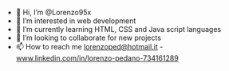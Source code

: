 - 👋 Hi, I’m @Lorenzo95x
- 👀 I’m interested in web development
- 🌱 I’m currently learning HTML, CSS and Java script languages
- 💞️ I’m looking to collaborate for new projects
- 📫 How to reach me lorenzoped@hotmail.it - www.linkedin.com/in/lorenzo-pedano-734161289

<!---
Lorenzo95x/Lorenzo95x is a ✨ special ✨ repository because its `README.md` (this file) appears on your GitHub profile.
You can click the Preview link to take a look at your changes.
--->
